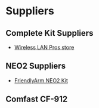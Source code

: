 # Suppliers

## Complete Kit Suppliers

- [Wireless LAN Pros store][WLPC_Store]

## NEO2 Suppliers

- [FriendlyArm NEO2 Kit][NEO2]

## Comfast CF-912


[WLPC_Store]: http://www.wlanpros.com/product-category/store/
[NEO2]: https://www.friendlyarm.com/index.php?route=product/product&product_id=189
